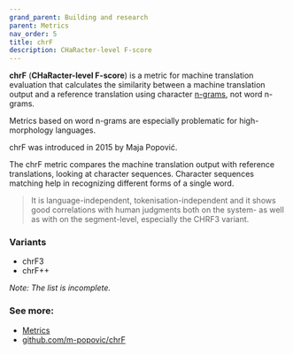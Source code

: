 ```yaml
---
grand_parent: Building and research
parent: Metrics
nav_order: 5
title: chrF
description: CHaRacter-level F-score
---
```


**chrF** (**CHaRacter-level F-score**) is a metric for machine translation evaluation that calculates the similarity between a machine translation output and a reference translation using character [n-grams](/../concepts/n-gram.md), not word n-grams.

Metrics based on word n-grams are especially problematic for high-morphology languages.

chrF was introduced in 2015 by Maja Popović.

The chrF metric compares the machine translation output with reference translations, looking at character sequences. Character sequences matching help in recognizing different forms of a single word.

> It is language-independent, tokenisation-independent and it shows good correlations with human judgments both on the system- as well as with on the segment-level, especially the CHRF3 variant.


### Variants

- chrF3
- chrF++

*Note: The list is incomplete.*

### See more:

- [Metrics](/../resources/publications#metrics)
- [github.com/m-popovic/chrF](https://github.com/m-popovic/chrF)
